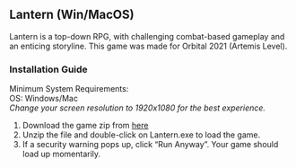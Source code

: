 ## Lantern (Win/MacOS)
Lantern is a top-down RPG, with challenging combat-based gameplay and an enticing storyline. This game was made for Orbital 2021 (Artemis Level).

### Installation Guide
Minimum System Requirements:<br/>
OS: Windows/Mac<br/>
_Change your screen resolution to 1920x1080 for the best experience._

1. Download the game zip from [here](https://drive.google.com/drive/folders/12aYxktpq7ge_3jWBOCE-DXluK3kQlcLF?usp=sharing)
2. Unzip the file and double-click on Lantern.exe to load the game.
3. If a security warning pops up, click “Run Anyway”. Your game should load up momentarily.
